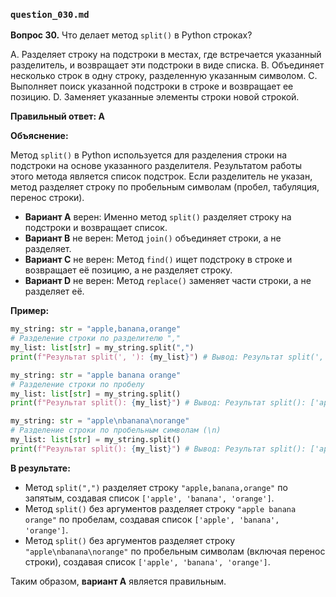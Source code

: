 ### `question_030.md`

**Вопрос 30.** Что делает метод `split()` в Python строках?

A. Разделяет строку на подстроки в местах, где встречается указанный разделитель, и возвращает эти подстроки в виде списка.
B. Объединяет несколько строк в одну строку, разделенную указанным символом.
C. Выполняет поиск указанной подстроки в строке и возвращает ее позицию.
D. Заменяет указанные элементы строки новой строкой.

**Правильный ответ: A**

**Объяснение:**

Метод `split()` в Python используется для разделения строки на подстроки на основе указанного разделителя. Результатом работы этого метода является список подстрок. Если разделитель не указан, метод разделяет строку по пробельным символам (пробел, табуляция, перенос строки).

*   **Вариант A** верен: Именно метод `split()` разделяет строку на подстроки и возвращает список.
*   **Вариант B** не верен: Метод `join()` объединяет строки, а не разделяет.
*   **Вариант C** не верен: Метод `find()` ищет подстроку в строке и возвращает её позицию, а не разделяет строку.
*   **Вариант D** не верен: Метод `replace()` заменяет части строки, а не разделяет её.

**Пример:**

```python
my_string: str = "apple,banana,orange"
# Разделение строки по разделителю ","
my_list: list[str] = my_string.split(",")
print(f"Результат split(', '): {my_list}") # Вывод: Результат split(', '): ['apple', 'banana', 'orange']

my_string: str = "apple banana orange"
# Разделение строки по пробелу
my_list: list[str] = my_string.split()
print(f"Результат split(): {my_list}") # Вывод: Результат split(): ['apple', 'banana', 'orange']

my_string: str = "apple\nbanana\norange"
# Разделение строки по пробельным символам (\n)
my_list: list[str] = my_string.split()
print(f"Результат split(): {my_list}") # Вывод: Результат split(): ['apple', 'banana', 'orange']

```

**В результате:**

*   Метод `split(",")` разделяет строку `"apple,banana,orange"` по запятым, создавая список `['apple', 'banana', 'orange']`.
*   Метод `split()` без аргументов разделяет строку `"apple banana orange"` по пробелам, создавая список `['apple', 'banana', 'orange']`.
*   Метод `split()` без аргументов разделяет строку `"apple\nbanana\norange"` по пробельным символам (включая перенос строки), создавая список `['apple', 'banana', 'orange']`.
   
Таким образом, **вариант A** является правильным.
